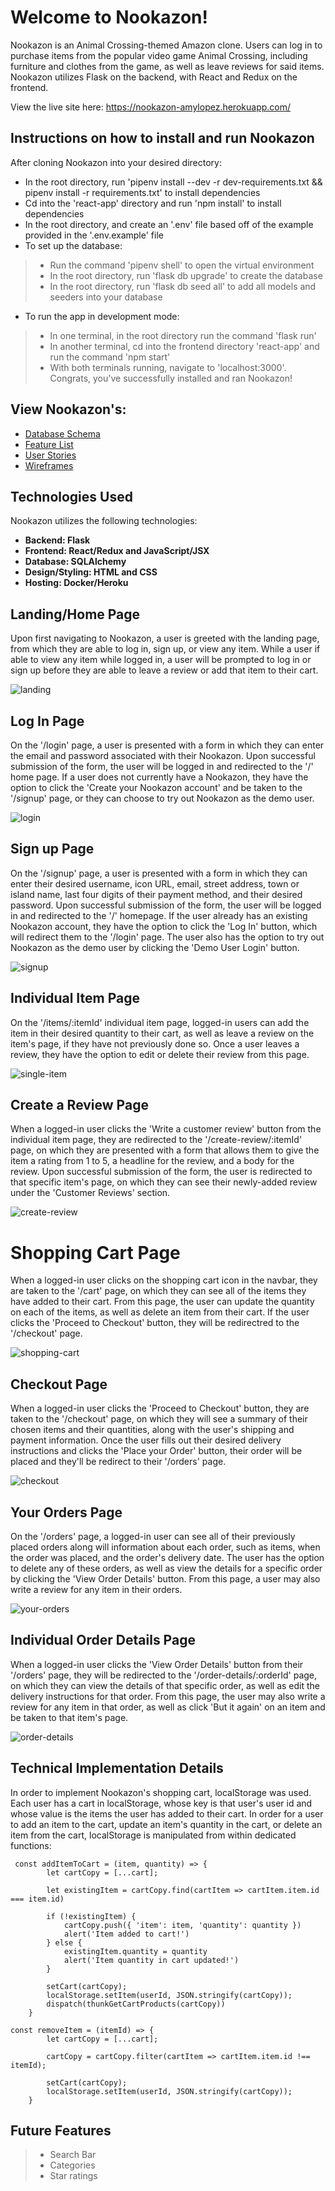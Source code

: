 # Welcome to Nookazon!

Nookazon is an Animal Crossing-themed Amazon clone. Users can log in to purchase items from the popular video game Animal Crossing, including furniture and clothes from the game, as well as leave reviews for said items. Nookazon utilizes Flask on the backend, with React and Redux on the frontend.

View the live site here: https://nookazon-amylopez.herokuapp.com/

## Instructions on how to install and run Nookazon
After cloning Nookazon into your desired directory:
* In the root directory, run 'pipenv install --dev -r dev-requirements.txt && pipenv install -r requirements.txt' to install dependencies
* Cd into the 'react-app' directory and run 'npm install' to install dependencies
* In the root directory, and create an '.env' file based off of the example provided in the '.env.example' file
* To set up the database:
> * Run the command 'pipenv shell' to open the virtual environment
> * In the root directory, run 'flask db upgrade' to create the database
> * In the root directory, run 'flask db seed all' to add all models and seeders into your database
* To run the app in development mode: 
> * In one terminal, in the root directory run the command 'flask run'
> * In another terminal, cd into the frontend directory 'react-app' and run the command 'npm start'
> * With both terminals running, navigate to 'localhost:3000'. Congrats, you've successfully installed and ran Nookazon!


## View Nookazon's:
* [Database Schema](https://github.com/anailopez/Nookazon/wiki/Database-Schema)
* [Feature List](https://github.com/anailopez/Nookazon/wiki/MVP-Feature-List)
* [User Stories](https://github.com/anailopez/Nookazon/wiki/User-Stories)
* [Wireframes](https://github.com/anailopez/Nookazon/wiki/Wireframes)


## Technologies Used
Nookazon utilizes the following technologies:
* **Backend: Flask**
* **Frontend: React/Redux and JavaScript/JSX**
* **Database: SQLAlchemy**
* **Design/Styling: HTML and CSS**
* **Hosting: Docker/Heroku**


## Landing/Home Page
Upon first navigating to Nookazon, a user is greeted with the landing page, from which they are able to log in, sign up, or view any item. While a user if able to view any item while logged in, a user will be prompted to log in or sign up before they are able to leave a review or add that item to their cart.

![landing](https://user-images.githubusercontent.com/96565654/184577646-d172a413-6886-4f22-b994-58320573ffa7.png)


## Log In Page
On the '/login' page, a user is presented with a form in which they can enter the email and password associated with their Nookazon. Upon successful submission of the form, the user will be logged in and redirected to the '/' home page. If a user does not currently have a Nookazon, they have the option to click the 'Create your Nookazon account' and be taken to the '/signup' page, or they can choose to try out Nookazon as the demo user.

![login](https://user-images.githubusercontent.com/96565654/184574212-38e46a16-2406-43fe-8975-4f61f2d36eec.png)


## Sign up Page
On the '/signup' page, a user is presented with a form in which they can enter their desired username, icon URL, email, street address, town or island name, last four digits of their payment method, and their desired password. Upon successful submission of the form, the user will be logged in and redirected to the '/' homepage. If the user already has an existing Nookazon account, they have the option to click the 'Log In' button, which will redirect them to the '/login' page. The user also has the option to try out Nookazon as the demo user by clicking the 'Demo User Login' button.

![signup](https://user-images.githubusercontent.com/96565654/184574400-b56bdd30-0305-4f0b-a362-d1e554d4fb1a.png)


## Individual Item Page
On the '/items/:itemId' individual item page, logged-in users can add the item in their desired quantity to their cart, as well as leave a review on the item's page, if they have not previously done so. Once a user leaves a review, they have the option to edit or delete their review from this page.

![single-item](https://user-images.githubusercontent.com/96565654/184574716-cd10351b-8fd1-4c82-8155-dd59e7045800.png)


## Create a Review Page
When a logged-in user clicks the 'Write a customer review' button from the individual item page, they are redirected to the '/create-review/:itemId' page, on which they are presented with a form that allows them to give the item a rating from 1 to 5, a headline for the review, and a body for the review. Upon successful submission of the form, the user is redirected to that specific item's page, on which they can see their newly-added review under the 'Customer Reviews' section.

![create-review](https://user-images.githubusercontent.com/96565654/184574908-9115a521-710b-4272-9707-58505cf4984b.png)


# Shopping Cart Page
When a logged-in user clicks on the shopping cart icon in the navbar, they are taken to the '/cart' page, on which they can see all of the items they have added to their cart. From this page, the user can update the quantity on each of the items, as well as delete an item from their cart. If the user clicks the 'Proceed to Checkout' button, they will be redirectred to the '/checkout' page.

![shopping-cart](https://user-images.githubusercontent.com/96565654/184576160-0fb5f17d-3a5a-4e10-a4bc-fc164e4f4cfe.png)


## Checkout Page
When a logged-in user clicks the 'Proceed to Checkout' button, they are taken to the '/checkout' page, on which they will see a summary of their chosen items and their quantities, along with the user's shipping and payment information. Once the user fills out their desired delivery instructions and clicks the 'Place your Order' button, their order will be placed and they'll be redirect to their '/orders' page.

![checkout](https://user-images.githubusercontent.com/96565654/184576764-aaed23ae-327f-4479-809a-d2078e306124.png)


## Your Orders Page
On the '/orders' page, a logged-in user can see all of their previously placed orders along will information about each order, such as items, when the order was placed, and the order's delivery date. The user has the option to delete any of these orders, as well as view the details for a specific order by clicking the 'View Order Details' button. From this page, a user may also write a review for any item in their orders.

![your-orders](https://user-images.githubusercontent.com/96565654/184576913-415c02ab-a500-42db-9ebc-3c7c03efafce.png)

## Individual Order Details Page
When a logged-in user clicks the 'View Order Details' button from their '/orders' page, they will be redirected to the '/order-details/:orderId' page, on which they can view the details of that specific order, as well as edit the delivery instructions for that order. From this page, the user may also write a review for any item in that order, as well as click 'But it again' on an item and be taken to that item's page.

![order-details](https://user-images.githubusercontent.com/96565654/184580629-a5e5917a-cc35-4f32-aa4c-a075e2c085bd.png)


## Technical Implementation Details
In order to implement Nookazon's shopping cart, localStorage was used. Each user has a cart in localStorage, whose key is that user's user id and whose value is the items the user has added to their cart. In order for a user to add an item to the cart, update an item's quantity in the cart, or delete an item from the cart, localStorage is manipulated from within dedicated functions:

```
 const addItemToCart = (item, quantity) => {
        let cartCopy = [...cart];

        let existingItem = cartCopy.find(cartItem => cartItem.item.id === item.id)

        if (!existingItem) {
            cartCopy.push({ 'item': item, 'quantity': quantity })
            alert('Item added to cart!')
        } else {
            existingItem.quantity = quantity
            alert('Item quantity in cart updated!')
        }

        setCart(cartCopy);
        localStorage.setItem(userId, JSON.stringify(cartCopy));
        dispatch(thunkGetCartProducts(cartCopy))
    }
```
```
const removeItem = (itemId) => {
        let cartCopy = [...cart];

        cartCopy = cartCopy.filter(cartItem => cartItem.item.id !== itemId);

        setCart(cartCopy);
        localStorage.setItem(userId, JSON.stringify(cartCopy));
    }
```

## Future Features
> * Search Bar
> * Categories
> * Star ratings
